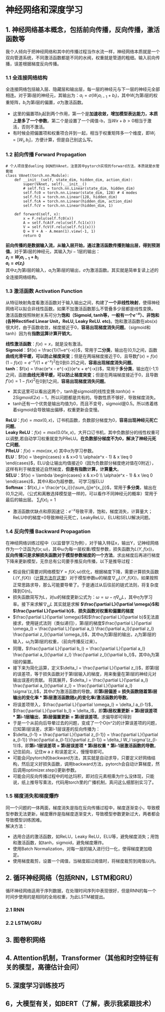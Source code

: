 # 神经网络和深度学习
## 1. 神经网络基本概念，包括前向传播，反向传播，激活函数等
我个人倾向于把神经网络和其中的传播过程当作水流一样，神经网络本质就是一个双向管道系统，不同激活函数都是不同的水阀，权重就是管道的粗细。输入前向传播，误差根据梯度反向传播。
### 1.1 全连接网络结构
全连接网络包括输入层、隐藏层和输出层，每一层的神经元与下一层的神经元全部相连。对于第i层的神经元，其输出为：$a_i = \sigma(W_i a_{i-1} + b_i)$，其中$W_i$为第i层的权重矩阵，$b_i$为第i层的偏置，$\sigma$为激活函数。
* 这里的偏置项$b_i$起到两个作用，第一个是**加速收敛，增加模型表达能力，本质上是多了一个参数**。第二个是设置了一个阈值-b，当$Wx+b>0$相当于激活，否则不激活。
* 有时候会把偏置项和权重项合并到一起，相当于权重矩阵多一个维度，即$W_i = [W_i, b_i]$，方便计算，但是自己别这么写。
### 1.2 前向传播 Forward Propagation
```
# 个人项目里dueling DQN的VAnet，注意其中pytorch实现的forward方法，本质就是水管套娃
class VAnet(torch.nn.Module):
    def __init__(self, state_dim, hidden_dim, action_dim):
        super(VAnet, self).__init__()
        # self.fc1 = torch.nn.Linear(state_dim, hidden_dim)
        self.fc0 = torch.nn.Linear(state_dim, 128) # 4 modes
        self.fc1 = torch.nn.Linear(128, hidden_dim)
        self.fcA = torch.nn.Linear(hidden_dim, action_dim)
        self.fcV = torch.nn.Linear(hidden_dim, 1)

    def forward(self, x):
        x = F.relu(self.fc0(x))
        A = self.fcA(F.relu(self.fc1(x)))
        V = self.fcV(F.relu(self.fc1(x)))
        Q = V + A - A.mean(1).view(-1, 1)
        return Q
```

**前向传播的是数据输入流，从输入层开始，通过激活函数传播到输出层，得到预测值**。对于第i层的神经元，其输入为$i-1$层的输出： <br>
**$z_i = W_i a_{i-1} + b_i$ <br>
$a_i = \sigma(z_i)$ <br>**
其中$z_i$为第i层的输入，$a_i$为第i层的输出，$\sigma$为激活函数。其实就是简单复读上述的全连接网络结构。<br>


### 1.3 激活函数 Activation Function
从特征映射角度看激活函数对于输入输出之间，构建了**一个非线性映射**，使得神经网络可以拟合非线性函数。如果不加激活函数那么不管叠多少层都是线性变换。 <br>
激活函数按照映射关系可分为**饱和（Sigmoid, tanh等，一般有一个$e^{-x}$）、非饱和(各种Rectified Linear Unit，ReLU, Leaky ReLU. etc)**。饱和激活函数在abs(x)很大时，由于函数收敛，梯度接近于0，**容易出现梯度消失问题**。（sigmoid和tanh）因为有**指数运算计算开销大**。 

**线性激活函数**：$f(x) = x$，就是没有激活。 <br>
**Sigmoid**：$f(x) = \frac{1}{1+e^{-x}}$，常用于**二分类**，输出在(0,1)之间，函数**曲线光滑平缓，可以防止梯度突变**；但是在两端梯度接近于0，且导数$f'(x) =f(x)(1-f(x))= e^{-x}/(1+e^{-x})^2$在0到0.25之间，**容易出现梯度消失问题**。 <br>
**tanh**：$f(x) = \frac{e^x - e^{-x}}{e^x + e^{-x}}$，常用于**多分类**，输出在(-1,1)之间，函数**曲线光滑平缓，可以防止梯度突变**；但是在两端梯度接近于0，且导数$f'(x)=1 - f(x)^2$在0到1之间，**容易出现梯度消失问题**。 <br>
* 其实这里可以看出这两个，tanh是sigmoid的线性变换:$tanh(x)=2Sigmoid(2x)-1$，所以问题都是共有的。导数性质不够好，导致梯度消失。
* tanh还有一个优势是输出均值为0，而且不变号，sigmoid是0.5。所以练着练着sigmoid会导致输出偏移，权重更新会变慢。 


**ReLU**：$f(x) = max(0,x)$，订书机函数，负数部分梯度为0，**容易出现神经元死亡问题**。 <br>
**Leaky ReLU**：$f(x) = max(0.01x,x)$，大开口订书机，其中负数部分的线性权重可以调整,若自动学习权重就变为PReLU。**在负数部分梯度不为0，解决了神经元死亡问题**。 <br>
**PReLU**：$f(x) = max(\alpha x,x)$ 其中$\alpha$为学习参数。 <br>
**ELU**：$f(x) = \begin{cases} x & x>0 \\ \alpha(e^x - 1) & x \leq 0 \end{cases}$，ELU会让输出均值接近0（因为负数部分梯度绝对值在0附近），这样有利于梯度接近自然梯度，**但是有指数计算，计算量大**。 <br>
**SELU**：$f(x) = \lambda \begin{cases} x & x>0 \\ \alpha(e^x - 1) & x \leq 0 \end{cases}$，其中$\lambda$和$\alpha$为超参数。 可学习版ELU <br>
**Softmax**：$f(x)_i = \frac{e^{x_i}}{\sum_{j}e^{x_j}}$，常用于**多分类**，输出在(0,1)之间，（公式和离散选择模型是一样的，可以看作不同神经元的概率）常用于最后的输出层。 $\sum_{i}f(x)_i = 1$ <br>
* 激活函数优缺点和原因速记：$e^{-x}$导致平滑，饱和，梯度消失，计算量大；ReLU中的梯度=0导致神经元死亡，LeakyReLU，ELU和SELU解决问题。
### 1.4 反向传播 Backward Propagation
在神经网络训练过程中（以监督学习为例），对于输入特征x，输出Y，记神经网络作为一个泛函为$f(x;\omega)$，其中$\omega$为每一层权重/模型参数，损失函数为$L(Y,f(x))$，**反向传播只是求解损失函数对于模型参数梯度的一个方法**，求出梯度后再进行梯度下降来更新模型，无奈总有公司要手推反向传播，以下是推导过程： <br>
* 假设我们需要对网络模型$Y = f(X;\omega)$优化，根据梯度下降，需要计算损失函数$L(Y,f(X))$（[计算方法在这里](\ml_traintest.md)）对于模型参数$\omega$的梯度$\nabla_{\omega}L(Y,f(X))$，如果按照正常思路求导，那么可能要导晕了。于是通过从后往前的链式法则，将复杂度降到O(n)。 <br>
* 损失函数简写为L，对$\omega$的梯度更新公式为：$\omega = \omega - \eta \nabla_{\omega}L$，其中$\eta$为学习率。接下来求解$\nabla_{\omega}L$ 其实就是求解 **$\frac{\partial L}{\partial \omega}$和$\frac{\partial L}{\partial b}$**，**损失函数对权重和偏置的梯度** <br>
* $\frac{\partial L}{\partial \omega}$和$\frac{\partial L}{\partial b}$无法直接求，使用链式法则（类似递归），第i层的梯度$\frac{\partial L}{\partial \omega_l} = \frac{\partial L}{\partial a_l} \frac{\partial a_l}{\partial z_l} \frac{\partial z_l}{\partial \omega_l}$，其中$a_l$为第l层的输出，$z_l$为第l层的输入，$\omega_l$为第l层的权重，（前向传播反过来）。 <br>
* 同理，$\frac{\partial L}{\partial b_l} = \frac{\partial L}{\partial a_l} \frac{\partial a_l}{\partial z_l} \frac{\partial z_l}{\partial b_l}$，其中$b_l$为第l层的偏置。 <br>
* 接下来为简化运算，定义$\delta_l = \frac{\partial L}{\partial z_l}$，即第l层的误差项，等于损失函数对于第l层输入的梯度，用来衡量在第l层的神经元对输出误差的贡献。 将其展开，$\delta_l = \frac{\partial L}{\partial a_l} \frac{\partial a_l}{\partial z_l} = \frac{\partial L}{\partial a_l} \sigma'(z_l)$，其中$\sigma'$为激活函数的导数。即**第i层偏差 = 损失函数随着第i层输出的变化率 * 第i层激活函数随$z_i$的变化率/激活函数的导数**。 <br>
* 将误差项带入，$\frac{\partial L}{\partial \omega_l} = \delta_l a_{l-1}$，$\frac{\partial L}{\partial b_l} = \delta_l$，即**第i层权重更新 = 第i层误差项 * 第i-1层输出**，**第i层偏置更新 = 第i层误差项**。求偏导即可得到 <br>
* 于是一个从前向后导晕过去的问题，变成了一个O(n^2)的计算误差项的问题，已知第l层误差，求第l-1层误差的反向传播为：<br>
* $\delta_{l-1} = \frac{\partial L}{\partial z_{l-1}} = \frac{\partial L}{\partial a_{l-1}} \frac{\partial a_{l-1}}{\partial z_{l-1}} = \delta_l W_l \sigma'(z_{l-1})$，即**第i-1层误差项 = 第i层误差项 * 第i层权重 * 第i-1层激活函数的导数**。 <br>
* 记住前向，记住w a z 和误差定义，慢慢导即可。 <br>
* 可能会问pytorch的backward方法，其实就是自动求导，只要定义好网络结构，然后定义好损失函数，调用backward方法，pytorch会自动计算梯度，然后调用optimizer.step()更新参数。 <br>
* 可能会问反向传播过程中的哈达玛积，即对应元素相乘为什么没体现，只能说，纸上推导写乘法，代码用torch里的广播机制，真问这么细那别实习了。 <br>
### 1.5 梯度消失和梯度爆炸
同一个问题的一体两面，梯度消失是指在反向传播过程中，梯度逐渐变小，导致模型参数无法更新，梯度爆炸是指梯度逐渐变大，导致模型参数更新过大，两者都会导致模型训练困难。 <br>
解决方法：<br>
* 选用合适的激活函数，如ReLU，Leaky ReLU，ELU等，避免梯度消失；用饱和激活函数，如tanh，sigmoid，避免梯度爆炸。 <br>
* 使用Batch Normalization，对每一层的输入进行归一化，使得梯度更加稳定。 <br>
* 使用梯度裁剪，设置一个阈值，当梯度超过阈值时，将梯度裁剪到阈值以内。 <br>

## 2. 循环神经网络（包括RNN，LSTM和GRU）
循环神经网络适用于序列数据，在处理时间序列中表现很好，但是RNN的每一个时间步使用的是相同的全局权重，为此LSTM被提出。
### 2.1 RNN
### 2.2 LSTM/GRU
## 3. 图卷积网络
## 4. Attention机制，Transformer（其他和时空特征有关的模型，高德估计会问）
## 5. 深度学习训练技巧
## 6，大模型有关，如BERT（了解，表示我紧跟技术）
